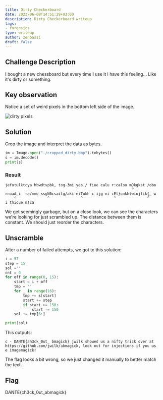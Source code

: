 ```yaml
---
title: Dirty Checkerboard
date: 2023-06-08T14:51:29+03:00
description: Dirty Checkerboard writeup
tags:
- forensics
type: writeup
author: zenbassi
draft: false
---
```


## Challenge Description

I bought a new chessboard but every time I use it I have this feeling... Like it's dirty or something.

## Key observation

Notice a set of weird pixels in the bottom left side of the image.

![dirty pixels](/images/dantectf_2023/dirty_pixels.png)

## Solution

Crop the image and interpret the data as bytes.

``` python
im = Image.open("./cropped_dirty.bmp").tobytes()
s = im.decode()
print(s)
```

### Result

    jefotulktcya hbwdtvpbk, tog-3mi yes./ fiue calu r:caloo mDkgkst /obo
                                                             ^
    rnuaA_i  ra/mmo ssgN0csaitg/aki eiTukh c ijg ni cEt}onkhtwiojfik{_ w
        ^              ^              ^              ^              ^
    i thicue m!ca

We get seemingly garbage, but on a close look, we can see the characters we're
looking for just scrambled up. The distance between them is constant. We should 
just reorder the characters.

## Unscramble

After a number of failed attempts, we got to this solution:

``` python
i = 57
step = 15
sol =''
cnt = 0
for off in range(0, 15):
    start = i + off
    tmp = ''
    for _ in range(16):
        tmp += s[start]
        start += step
        if start >= 150: 
            start -= 150
    sol += tmp[6:]

print(sol)
```

This outputs:

    c - DANTE{ah3ck_0ut_ bmagick} jwilk showed us a nifty trick over at
    https://github.com/jwilk/abmagick, look out for injections if you us
    e imagemagick!

The flag looks a bit wrong, so we just changed it manually to better match the text.

## Flag

DANTE{ch3ck_0ut_abmagick}

